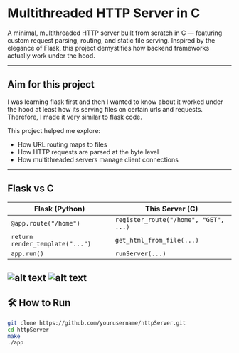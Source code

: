# Multithreaded HTTP Server in C

A minimal, multithreaded HTTP server built from scratch in C — featuring custom request parsing, routing, and static file serving. Inspired by the elegance of Flask, this project demystifies how backend frameworks actually work under the hood.

---

## Aim for this project 

I was learning flask first and then I wanted to know about it worked under the hood at least how its serving files on certain urls and requests. Therefore, I made it very similar to flask code.

This project helped me explore:
- How URL routing maps to files
- How HTTP requests are parsed at the byte level
- How multithreaded servers manage client connections

---

## Flask vs C 

| **Flask (Python)**               | **This Server (C)**                     |
|----------------------------------|------------------------------------------|
| `@app.route("/home")`            | `register_route("/home", "GET", ...)`   |
| `return render_template("...")`  | `get_html_from_file(...)`               |
| `app.run()`                      | `runServer(...)`                        |

![alt text](image.png)             ![alt text](image-1.png)
---

## 🛠️ How to Run

```bash
git clone https://github.com/yourusername/httpServer.git
cd httpServer
make
./app
